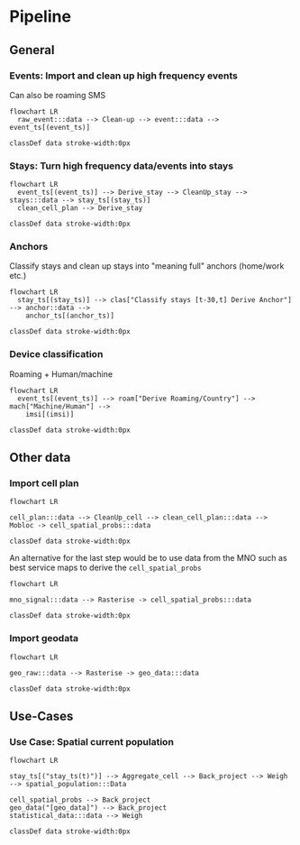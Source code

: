 # Pipeline

## General

### Events: Import and clean up high frequency events

Can also be roaming SMS

```mermaid
flowchart LR
  raw_event:::data --> Clean-up --> event:::data --> event_ts[(event_ts)]

classDef data stroke-width:0px
```

### Stays: Turn high frequency data/events into stays


```mermaid
flowchart LR
  event_ts[(event_ts)] --> Derive_stay --> CleanUp_stay --> stays:::data --> stay_ts[(stay_ts)]
  clean_cell_plan --> Derive_stay

classDef data stroke-width:0px
```

### Anchors

Classify stays and clean up stays into "meaning full" anchors (home/work etc.)

```mermaid
flowchart LR
  stay_ts[(stay_ts)] --> clas["Classify stays [t-30,t] Derive Anchor"] --> anchor::data --> 
    anchor_ts[(anchor_ts)]

classDef data stroke-width:0px
```


### Device classification
Roaming + Human/machine

```mermaid
flowchart LR
  event_ts[(event_ts)] --> roam["Derive Roaming/Country"] --> mach["Machine/Human"] --> 
    imsi[(imsi)]

classDef data stroke-width:0px
```

## Other data

### Import cell plan

```mermaid
flowchart LR

cell_plan:::data --> CleanUp_cell --> clean_cell_plan:::data --> Mobloc -> cell_spatial_probs:::data

classDef data stroke-width:0px
```
An alternative for the last step would be to use data from the MNO such as best service maps to derive the `cell_spatial_probs`
```mermaid
flowchart LR

mno_signal:::data --> Rasterise -> cell_spatial_probs:::data

classDef data stroke-width:0px
```

### Import geodata

```mermaid
flowchart LR

geo_raw:::data --> Rasterise -> geo_data:::data

classDef data stroke-width:0px
```


## Use-Cases


### Use Case: Spatial current population


```mermaid
flowchart LR

stay_ts[("stay_ts(t)")] --> Aggregate_cell --> Back_project --> Weigh --> spatial_population:::Data

cell_spatial_probs --> Back_project
geo_data("[geo_data]") --> Back_project
statistical_data:::data --> Weigh

classDef data stroke-width:0px
```




